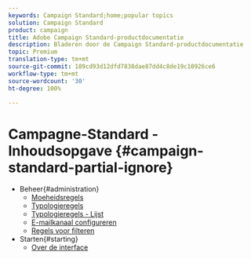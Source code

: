 ```yaml
---
keywords: Campaign Standard;home;popular topics
solution: Campaign Standard
product: campaign
title: Adobe Campaign Standard-productdocumentatie
description: Bladeren door de Campaign Standard-productdocumentatie
topic: Premium
translation-type: tm+mt
source-git-commit: 189cd93d12dfd7838dae87dd4c8de19c10926ce6
workflow-type: tm+mt
source-wordcount: '30'
ht-degree: 100%

---
```



# Campagne-Standard - Inhoudsopgave {#campaign-standard-partial-ignore}

+ Beheer{#administration}
   + [Moeheidsregels](sending/using/fatigue-rules.md)
   + [Typologieregels](sending/using/about-typology-rules.md)
   + [Typologieregels - Lijst](sending/using/about-typology-rules.md#typology-rules)
   + [E-mailkanaal configureren](administration/using/configuring-email-channel.md)
   + [Regels voor filteren](sending/using/filtering-rules.md)
+ Starten{#starting}
   + [Over de interface](start/using/about-the-interface.md)
